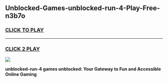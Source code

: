 
## Unblocked-Games-unblocked-run-4-Play-Free-n3b7o
<h3>
<a href="https://premium76.site?title=unblocked-run-4&ref=18A1">CLICK TO PLAY</a></h3>
<hr>

<h3>
<a href="https://premium76.site?title=unblocked-run-4&ref=18A1">CLICK 2 PLAY</a>
  
</h3>

<a href="https://premium76.site?title=unblocked-run-4&ref=18A1"><img src="https://clearcache.store/games.png"></a>


**unblocked-run-4 games unblocked: Your Gateway to Fun and Accessible Online Gaming**
